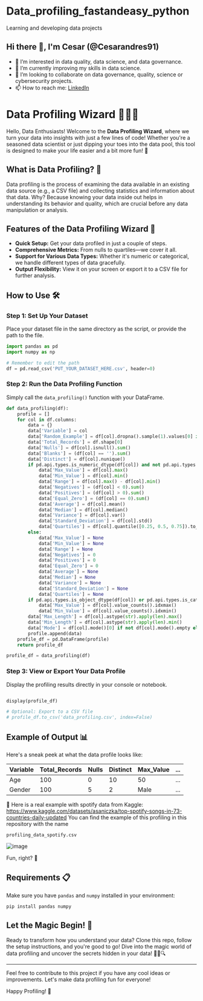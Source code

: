# Data_profiling_fastandeasy_python
Learning and developing data projects

## Hi there 👋, I'm Cesar (@Cesarandres91)

- 👀 I’m interested in data quality, data science, and data governance.
- 🌱 I’m currently improving my skills in data science.
- 💞️ I’m looking to collaborate on data governance, quality, science or cybersecurity projects.
- 📫 How to reach me: [LinkedIn](https://www.linkedin.com/in/andreschile/)


# Data Profiling Wizard 🧙‍♂️✨

Hello, Data Enthusiasts! Welcome to the **Data Profiling Wizard**, where we turn your data into insights with just a few lines of code! Whether you're a seasoned data scientist or just dipping your toes into the data pool, this tool is designed to make your life easier and a bit more fun! 🎉

## What is Data Profiling? 🤔

Data profiling is the process of examining the data available in an existing data source (e.g., a CSV file) and collecting statistics and information about that data. Why? Because knowing your data inside out helps in understanding its behavior and quality, which are crucial before any data manipulation or analysis.

## Features of the Data Profiling Wizard 🚀

- **Quick Setup:** Get your data profiled in just a couple of steps.
- **Comprehensive Metrics:** From nulls to quartiles—we cover it all.
- **Support for Various Data Types:** Whether it's numeric or categorical, we handle different types of data gracefully.
- **Output Flexibility:** View it on your screen or export it to a CSV file for further analysis.

## How to Use 🛠

### Step 1: Set Up Your Dataset
   Place your dataset file in the same directory as the script, or provide the path to the file.
   ```python
   import pandas as pd
   import numpy as np
   
   # Remember to edit the path
   df = pd.read_csv('PUT_YOUR_DATASET_HERE.csv', header=0)
   ```

### Step 2: Run the Data Profiling Function
   Simply call the `data_profiling()` function with your DataFrame.
   ```python
   def data_profiling(df):
       profile = []
       for col in df.columns:
           data = {}
           data['Variable'] = col
           data['Random_Example'] = df[col].dropna().sample(1).values[0] if not df[col].dropna().empty else None
           data['Total_Records'] = df.shape[0]
           data['Nulls'] = df[col].isnull().sum()
           data['Blanks'] = (df[col] == '').sum()
           data['Distinct'] = df[col].nunique()
           if pd.api.types.is_numeric_dtype(df[col]) and not pd.api.types.is_bool_dtype(df[col]):
               data['Max_Value'] = df[col].max()
               data['Min_Value'] = df[col].min()
               data['Range'] = df[col].max() - df[col].min()
               data['Negatives'] = (df[col] < 0).sum()
               data['Positives'] = (df[col] > 0).sum()
               data['Equal_Zero'] = (df[col] == 0).sum()
               data['Average'] = df[col].mean()
               data['Median'] = df[col].median()
               data['Variance'] = df[col].var()
               data['Standard_Deviation'] = df[col].std()
               data['Quartiles'] = df[col].quantile([0.25, 0.5, 0.75]).to_dict()
           else:
               data['Max_Value'] = None
               data['Min_Value'] = None
               data['Range'] = None
               data['Negatives'] = 0
               data['Positives'] = 0
               data['Equal_Zero'] = 0
               data['Average'] = None
               data['Median'] = None
               data['Variance'] = None
               data['Standard_Deviation'] = None
               data['Quartiles'] = None
           if pd.api.types.is_object_dtype(df[col]) or pd.api.types.is_categorical_dtype(df[col]):
               data['Max_Value'] = df[col].value_counts().idxmax()
               data['Min_Value'] = df[col].value_counts().idxmin()
           data['Max_Length'] = df[col].astype(str).apply(len).max()
           data['Min_Length'] = df[col].astype(str).apply(len).min()
           data['Mode'] = df[col].mode()[0] if not df[col].mode().empty else None
           profile.append(data)
       profile_df = pd.DataFrame(profile)
       return profile_df
   
   profile_df = data_profiling(df)
   ```

### Step 3: View or Export Your Data Profile

   Display the profiling results directly in your console or notebook.
   ```python
   
   display(profile_df)

  # Optional: Export to a CSV file
  # profile_df.to_csv('data_profiling.csv', index=False)
   ```
## Example of Output 📊

Here's a sneak peek at what the data profile looks like:

| Variable        | Total_Records | Nulls | Distinct | Max_Value | ... |
|-----------------|---------------|-------|----------|-----------|-----|
| Age             | 100           | 0     | 10       | 50        | ... |
| Gender          | 100           | 5     | 2        | Male      | ... |

🚀 Here is a real example with spotify data from Kaggle: https://www.kaggle.com/datasets/asaniczka/top-spotify-songs-in-73-countries-daily-updated
You can find the example of this profiling in this repository with the name 
```
profiling_data_spotify.csv
```


![image](https://github.com/Cesarandres91/Data_profiling_fastandeasy_python/assets/102868086/1af2a3ce-3c72-4f1e-882f-1764c2e64d50)



Fun, right? 🎈

## Requirements 📋

Make sure you have `pandas` and `numpy` installed in your environment:

```bash
pip install pandas numpy
```

## Let the Magic Begin! 🌟

Ready to transform how you understand your data? Clone this repo, follow the setup instructions, and you're good to go! Dive into the magic world of data profiling and uncover the secrets hidden in your data! 🧙‍♂️🔍

---

Feel free to contribute to this project if you have any cool ideas or improvements. Let's make data profiling fun for everyone!

Happy Profiling! 🎉

